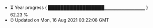 - ⏳ Year progress { ██████████████████▁▁▁▁▁▁▁▁▁▁▁▁ } 62.23 %
- ⏰ Updated on Mon, 16 Aug 2021 03:22:08 GMT

